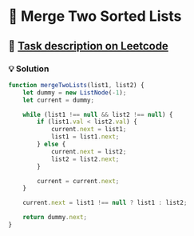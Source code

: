 # 📝 Merge Two Sorted Lists

## 🔗 [Task description on Leetcode](https://leetcode.com/problems/merge-two-sorted-lists/description/?envType=problem-list-v2&envId=linked-list)

### 💡 Solution

```js
function mergeTwoLists(list1, list2) {
	let dummy = new ListNode(-1);
	let current = dummy;

	while (list1 !== null && list2 !== null) {
		if (list1.val < list2.val) {
			current.next = list1;
			list1 = list1.next;
		} else {
			current.next = list2;
			list2 = list2.next;
		}

		current = current.next;
	}

	current.next = list1 !== null ? list1 : list2;

	return dummy.next;
}
```
